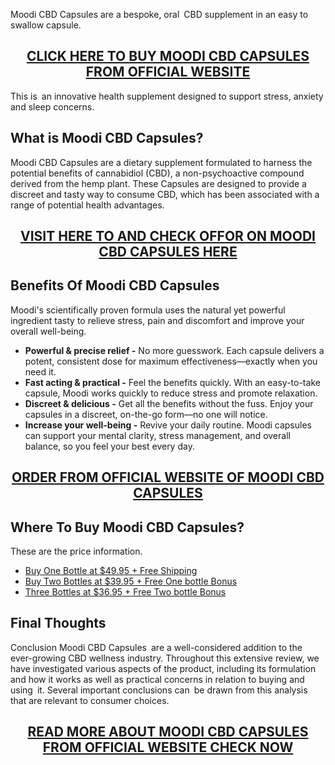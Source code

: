 <p>Moodi CBD Capsules are a bespoke, oral&ensp;CBD supplement in an easy to swallow capsule.</p>
<h2 style="text-align: center;"><a href="https://sale365day.com/order-moodi-cbd-capsules">CLICK HERE TO BUY MOODI CBD CAPSULES FROM OFFICIAL WEBSITE</a></h2>
<p>This is&ensp;an innovative health supplement designed to support stress, anxiety and sleep concerns.</p>
<h2 style="text-align: left;">What is Moodi CBD Capsules?</h2>
<p style="text-align: left;">Moodi CBD Capsules are a dietary supplement formulated to harness the potential benefits of cannabidiol (CBD), a non-psychoactive compound derived from the hemp plant. These Capsules are designed to provide a discreet and tasty way to consume CBD, which has been associated with a range of potential health advantages.</p>
<h2 style="text-align: center;"><a href="https://sale365day.com/order-moodi-cbd-capsules">VISIT HERE TO AND CHECK OFFOR ON MOODI CBD CAPSULES HERE</a></h2>
<h2 style="text-align: left;">Benefits Of Moodi CBD Capsules</h2>
<p style="text-align: left;">Moodi's scientifically proven formula uses the natural yet powerful ingredient tasty to relieve stress, pain and discomfort and improve your overall well-being.</p>
<ul style="text-align: left;">
<li><strong>Powerful &amp; precise relief -</strong> No more guesswork. Each capsule delivers a potent, consistent dose for maximum effectiveness&mdash;exactly when you need it.</li>
<li><strong>Fast acting &amp; practical -</strong> Feel the benefits quickly. With an easy-to-take capsule, Moodi works quickly to reduce stress and promote relaxation.</li>
<li><strong>Discreet &amp; delicious -</strong> Get all the benefits without the fuss. Enjoy your capsules in a discreet, on-the-go form&mdash;no one will notice.</li>
<li><strong>Increase your well-being -</strong> Revive your daily routine. Moodi capsules can support your mental clarity, stress management, and overall balance, so you feel your best every day.</li>
</ul>
<h2 style="text-align: center;"><a href="https://sale365day.com/order-moodi-cbd-capsules">ORDER FROM OFFICIAL WEBSITE OF MOODI CBD CAPSULES</a></h2>
<h2 style="text-align: left;">Where To Buy Moodi CBD Capsules?</h2>
<p style="text-align: left;">These are the price information.</p>
<ul style="text-align: left;">
<li><a href="https://sale365day.com/order-moodi-cbd-capsules">Buy One Bottle at $49.95 + Free Shipping</a></li>
<li><a href="https://sale365day.com/order-moodi-cbd-capsules">Buy Two Bottles at $39.95 + Free One bottle Bonus</a></li>
<li><a href="https://sale365day.com/order-moodi-cbd-capsules">Three Bottles at $36.95 + Free Two bottle Bonus</a></li>
</ul>
<h2 style="text-align: left;">Final Thoughts</h2>
<p style="text-align: left;">Conclusion Moodi CBD Capsules&ensp;are a well-considered addition to the ever-growing CBD wellness industry. Throughout this extensive review, we have investigated various aspects of the product, including its formulation and how it works as well as practical concerns in relation to buying and using&ensp;it. Several important conclusions can&ensp;be drawn from this analysis that are relevant to consumer choices.</p>
<h2 style="text-align: center;"><a href="https://sale365day.com/order-moodi-cbd-capsules">READ MORE ABOUT MOODI CBD CAPSULES FROM OFFICIAL WEBSITE CHECK NOW</a></h2>
